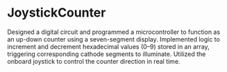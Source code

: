 # JoystickCounter

Designed a digital circuit and programmed a microcontroller to function as an up-down counter using a seven-segment display.
Implemented logic to increment and decrement hexadecimal values (0–9) stored in an array, triggering corresponding cathode segments to illuminate. 
Utilized the onboard joystick to control the counter direction in real time.
